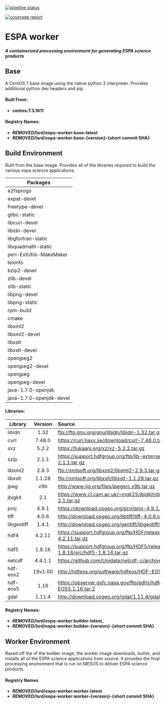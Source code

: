 [![pipeline status](https://eroslab.cr.usgs.gov/lsrd/espa-worker/badges/topic/centos7/pipeline.svg)](https://eroslab.cr.usgs.gov/lsrd/espa-worker/commits/topic/centos7)

[![coverage report](https://eroslab.cr.usgs.gov/lsrd/espa-worker/badges/topic/centos7/coverage.svg)](https://eroslab.cr.usgs.gov/lsrd/espa-worker/commits/topic/centos7)

# ESPA worker
##### A containerized processing environment for generating ESPA science products

## Base
A CentOS 7 base image using the native python 2 interpreter.  Provides
additional python dev headers and pip.

#### Built From:
 * __centos:7.3.1611__
 
#### Registry Names:
 * __***REMOVED***/lsrd/espa-worker:base-latest__
 * __***REMOVED***/lsrd/espa-worker:base-{version}-{short commit SHA}__

## Build Environment
Built from the base image.  Provides all of the libraries required to
build the various espa science applications.

 
| Packages |
| --------|
| e2fsprogs
| expat-devel |
| freetype-devel |
| glibc-static |
| libcurl-devel |
| libidn-devel |
| libgfortran-static |
| libquadmath-static |
| perl-ExtUtils-MakeMaker |
| texinfo |
| bzip2-devel |
| zlib-devel |
| zlib-static |
| libpng-devel |
| libpng-static |
| rpm-build |
| cmake |
| libxml2 |
| libxml2-devel |
| libxslt |
| libxslt-devel |
| openjpeg2 |
| openjpeg2-devel |
| openjpeg |
| openjpeg-devel |
| java-1.7.0-openjdk |
| java-1.7.0-openjdk-devel |

#### Libraries:
  
| Library       | Version       | Source                                          |
| ------------- |:-------------:|:------------------------------------------------|
| libidn        | 1.32          | ftp://ftp.gnu.org/gnu/libidn/libidn-1.32.tar.gz |
| curl          | 7.48.0        | https://curl.haxx.se/download/curl-7.48.0.tar.gz |
| sxz           | 5.2.2         |https://tukaani.org/xz/xz-5.2.2.tar.gz   |
| szip          | 2.1.1         |https://support.hdfgroup.org/ftp/lib-external/szip/2.1.1/src/szip-2.1.1.tar.gz|
| libxml2       | 2.9.3         |ftp://xmlsoft.org/libxml2/libxml2-2.9.3.tar.gz|
| libxslt       | 1.1.28        |ftp://xmlsoft.org/libxslt/libxslt-1.1.28.tar.gz|
| jpeg          | v9b           |http://www.ijg.org/files/jpegsrc.v9b.tar.gz |
| jbigkit       | 2.1           |https://www.cl.cam.ac.uk/~mgk25/jbigkit/download/jbigkit-2.1.tar.gz|
| proj          | 4.9.1         |https://download.osgeo.org/proj/proj-4.9.1.tar.gz|
| tiff          | 4.0.6         | http://download.osgeo.org/libtiff/tiff-4.0.6.tar.gz|
| libgeotiff    | 1.4.1         | http://download.osgeo.org/geotiff/libgeotiff/libgeotiff-1.4.1.tar.gz|
| hdf4          | 4.2.11        | https://support.hdfgroup.org/ftp/HDF/releases/HDF4.2.11/src/hdf-4.2.11.tar.gz|
| hdf5          | 1.8.16        | https://support.hdfgroup.org/ftp/HDF5/releases/hdf5-1.8/hdf5-1.8.16/src/hdf5-1.8.16.tar.gz|
| netcdf        | 4.4.1.1       | https://github.com/Unidata/netcdf-c/archive/v4.4.1.1.tar.gz|
| hdf-eos2      | 19v1.00       | http://hdfeos.org/software/hdfeos/HDF-EOS2.19v1.00.tar.Z|
| hdf-eos5      | 1.16          | https://observer.gsfc.nasa.gov/ftp/edhs/hdfeos5/latest_release/HDF-EOS5.1.16.tar.Z|
| gdal          | 1.11.4        | http://download.osgeo.org/gdal/1.11.4/gdal-1.11.4.tar.gz

#### Registry Names: 
 * __***REMOVED***/lsrd/espa-worker:builder-latest___
 * __***REMOVED***/lsrd/espa-worker:builder-{version}-{short commit SHA}__

## Worker Environment
Based off the of the builder image, the worker image downloads, builds, and installs all
of the ESPA science applications from source.  It provides the final processing 
environment that is run on MESOS to deliver ESPA science products.

#### Registry Names
 * __***REMOVED***/lsrd/espa-worker:worker-latest__
 * __***REMOVED***/lsrd/espa-worker:worker-{version}-{short commit SHA}__
 

